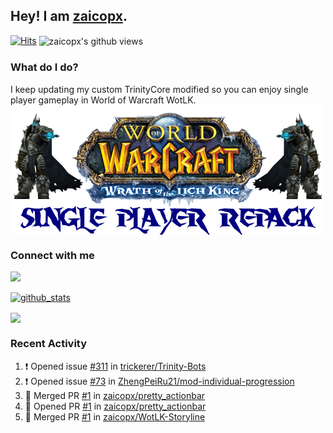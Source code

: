 ## Hey! I am [zaicopx](https://Github.com/zaicopx).
[![Hits](https://hits.seeyoufarm.com/api/count/incr/badge.svg?url=https%3A%2F%2Fgithub.com%2Fzaicopx)](https://github.com/zaicopx)
<img align="center" src="https://gpvc.arturio.dev/zaicopx" alt="zaicopx's github views" />

### What do I do?

I keep updating my custom TrinityCore modified so you can enjoy single player gameplay in World of Warcraft WotLK. 
  <img align="center" src="https://github.com/zaicopx/zaicopx/blob/master/WotLK%20Single%20Player%20Repack--resize.png" />
</a>

### Connect with me
[![](https://img.shields.io/badge/zaicopx%20Discord-Connect%20with%20me!-green)](https://discordapp.com/users/zaicopx)

[![github_stats](https://github-readme-stats.vercel.app/api?username=zaicopx&show_icons=true&theme=tokyonight)](https://github.com/zaicopx)

<!--<a href="https://github-readme-stats.zaicopx.vercel.app/api?username=zaicopx&show_icons=true&theme=dark">
  <img align="center" src="https://github-readme-stats.zaicopx.vercel.app/api?username=zaicopx&show_icons=true&theme=dark" />
</a>-->
<a href="https://github-readme-stats.zaicopx.vercel.app/api?username=zaicopx&show_icons=true&theme=dark">
  <img align="center" src="https://github-readme-stats.vercel.app/api/top-langs/?username=zaicopx&layout=compact&theme=dark" />
</a>

### Recent Activity

<!--START_SECTION:activity-->
1. ❗️ Opened issue [#311](https://github.com/trickerer/Trinity-Bots/issues/311) in [trickerer/Trinity-Bots](https://github.com/trickerer/Trinity-Bots)
2. ❗️ Opened issue [#73](https://github.com/ZhengPeiRu21/mod-individual-progression/issues/73) in [ZhengPeiRu21/mod-individual-progression](https://github.com/ZhengPeiRu21/mod-individual-progression)
3. 🎉 Merged PR [#1](https://github.com/zaicopx/pretty_actionbar/pull/1) in [zaicopx/pretty_actionbar](https://github.com/zaicopx/pretty_actionbar)
4. 💪 Opened PR [#1](https://github.com/zaicopx/pretty_actionbar/pull/1) in [zaicopx/pretty_actionbar](https://github.com/zaicopx/pretty_actionbar)
5. 🎉 Merged PR [#1](https://github.com/zaicopx/WotLK-Storyline/pull/1) in [zaicopx/WotLK-Storyline](https://github.com/zaicopx/WotLK-Storyline)
<!--END_SECTION:activity-->
